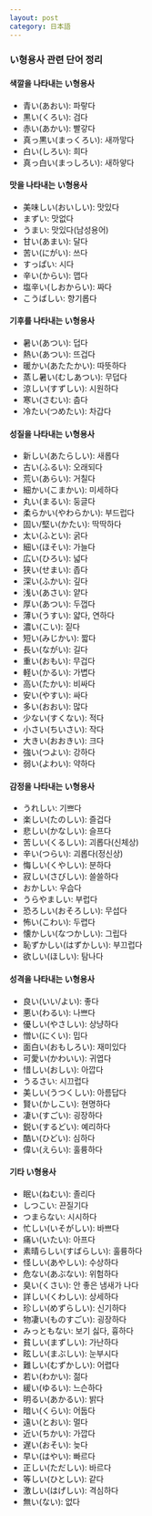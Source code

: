 ```yaml
---
layout: post
category: 日本語
---
```



### い형용사 관련 단어 정리

#### 색깔을 나타내는 い형용사
- 青い(あおい): 파랗다
- 黒い(くろい): 검다
- 赤い(あかい): 빨갛다
- 真っ黒い(まっくろい): 새까맣다
- 白い(しろい): 희다
- 真っ白い(まっしろい): 새하얗다

#### 맛을 나타내는 い형용사
- 美味しい(おいしい): 맛있다
- まずい: 맛없다
- うまい: 맛있다(남성용어)
- 甘い(あまい): 달다
- 苦い(にがい): 쓰다
- すっぱい: 시다
- 辛い(からい): 맵다
- 塩辛い(しおからい): 짜다
- こうばしい: 향기롭다

#### 기후를 나타내는 い형용사
- 暑い(あつい): 덥다
- 熱い(あつい): 뜨겁다
- 暖かい(あたたかい): 따뜻하다
- 蒸し暑い(むしあつい): 무덥다
- 涼しい(すずしい): 시원하다
- 寒い(さむい): 춥다
- 冷たい(つめたい): 차갑다

#### 성질을 나타내는 い형용사
- 新しい(あたらしい): 새롭다
- 古い(ふるい): 오래되다
- 荒い(あらい): 거칠다
- 細かい(こまかい): 미세하다
- 丸い(まるい): 둥글다
- 柔らかい(やわらかい): 부드럽다
- 固い/堅い(かたい): 딱딱하다
- 太い(ふとい): 굵다
- 細い(ほそい): 가늘다
- 広い(ひろい): 넓다
- 狭い(せまい): 좁다
- 深い(ふかい): 깊다
- 浅い(あさい): 얕다
- 厚い(あつい): 두껍다
- 薄い(うすい): 얇다, 연하다
- 濃い(こい): 짙다
- 短い(みじかい): 짧다
- 長い(ながい): 길다
- 重い(おもい): 무겁다
- 軽い(かるい): 가볍다
- 高い(たかい): 비싸다
- 安い(やすい): 싸다
- 多い(おおい): 많다
- 少ない(すくない): 적다
- 小さい(ちいさい): 작다
- 大きい(おおきい): 크다
- 強い(つよい): 강하다
- 弱い(よわい): 약하다

#### 감정을 나타내는 い형용사
- うれしい: 기쁘다
- 楽しい(たのしい): 즐겁다
- 悲しい(かなしい): 슬프다
- 苦しい(くるしい): 괴롭다(신체상)
- 辛い(つらい): 괴롭다(정신상)
- 悔しい(くやしい): 분하다
- 寂しい(さびしい): 쓸쓸하다
- おかしい: 우습다
- うらやましい: 부럽다
- 恐ろしい(おそろしい): 무섭다
- 怖い(こわい): 두렵다
- 懐かしい(なつかしい): 그립다
- 恥ずかしい(はずかしい): 부끄럽다
- 欲しい(ほしい): 탐나다

#### 성격을 나타내는 い형용사
- 良い(いい/よい): 좋다
- 悪い(わるい): 나쁘다
- 優しい(やさしい): 상냥하다
- 憎い(にくい): 밉다
- 面白い(おもしろい): 재미있다
- 可愛い(かわいい): 귀엽다
- 惜しい(おしい): 아깝다
- うるさい: 시끄럽다
- 美しい(うつくしい): 아름답다
- 賢い(かしこい): 현명하다
- 凄い(すごい): 굉장하다
- 鋭い(するどい): 예리하다
- 酷い(ひどい): 심하다
- 偉い(えらい): 훌륭하다

#### 기타 い형용사
- 眠い(ねむい): 졸리다
- しつこい: 끈질기다
- つまらない: 시시하다
- 忙しい(いそがしい): 바쁘다
- 痛い(いたい): 아프다
- 素晴らしい(すばらしい): 훌륭하다
- 怪しい(あやしい): 수상하다
- 危ない(あぶない): 위험하다
- 臭い(くさい): 안 좋은 냄새가 나다
- 詳しい(くわしい): 상세하다
- 珍しい(めずらしい): 신기하다
- 物凄い(ものすごい): 굉장하다
- みっともない: 보기 싫다, 흉하다
- 貧しい(まずしい): 가난하다
- 眩しい(まぶしい): 눈부시다
- 難しい(むずかしい): 어렵다
- 若い(わかい): 젊다
- 緩い(ゆるい): 느슨하다
- 明るい(あかるい): 밝다
- 暗い(くらい): 어둡다
- 遠い(とおい): 멀다
- 近い(ちかい): 가깝다
- 遅い(おそい): 늦다
- 早い(はやい): 빠르다
- 正しい(ただしい): 바르다
- 等しい(ひとしい): 같다
- 激しい(はげしい): 격심하다
- 無い(ない): 없다
